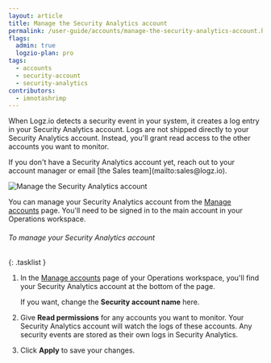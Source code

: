 ```yaml
---
layout: article
title: Manage the Security Analytics account
permalink: /user-guide/accounts/manage-the-security-analytics-account.html
flags:
  admin: true
  logzio-plan: pro
tags:
  - accounts
  - security-account
  - security-analytics
contributors:
  - imnotashrimp
---
```


When Logz.io detects a security event in your system, it creates a log entry in your Security Analytics account.
Logs are not shipped directly to your Security Analytics account.
Instead, you'll grant read access to the other accounts you want to monitor.

<div class="info-box note">
  If you don't have a Security Analytics account yet, reach out to your account manager or email [the Sales team](mailto:sales@logz.io).  
</div>

![Manage the Security Analytics account]({{site.baseurl}}/images/accounts/manage-security-account.png)

You can manage your Security Analytics account from the [Manage accounts](https://app.logz.io/#/dashboard/settings/manage-accounts) page.
You'll need to be signed in to the main account in your Operations workspace.

###### To manage your Security Analytics account

{: .tasklist }
1.  In the [Manage accounts](https://app.logz.io/#/dashboard/settings/manage-accounts) page of your Operations workspace, you'll find your Security Analytics account at the bottom of the page.

    If you want, change the **Security account name** here.

2.  Give **Read permissions** for any accounts you want to monitor.
  Your Security Analytics account will watch the logs of these accounts.
  Any security events are stored as their own logs in Security Analytics.

3.  Click **Apply** to save your changes.